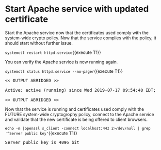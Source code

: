 # Start Apache service with updated certificate

Start the Apache service now that the certificates used comply with the
system-wide crypto policy.  Now that the service complies with the policy,
it should start without further issue.

`systemctl restart httpd.service`{{execute T1}}

You can verify the Apache service is now running again.   

`systemctl status httpd.service --no-pager`{{execute T1}}

<pre class="file">
<< OUTPUT ABRIDGED >>

Active: active (running) since Wed 2019-07-17 09:54:40 EDT; 2s ago

<< OUTPUT ABRIDGED >>
</pre>

Now that the service is running and certificates used comply with the FUTURE
system-wide cryptogrophy policy, connect to the Apache service and validate 
that the new certificate is being offered to client browsers.   

`echo -n |openssl s_client -connect localhost:443 2>/dev/null | grep '^Server public key'`{{execute T1}}

<pre class="file">
Server public key is 4096 bit
</pre>
